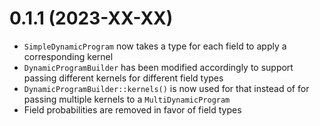 # 0.1.1 (2023-XX-XX)

- `SimpleDynamicProgram` now takes a type for each field to apply a corresponding kernel
- `DynamicProgramBuilder` has been modified accordingly to support passing different kernels for different field types
- `DynamicProgramBuilder::kernels()` is now used for that instead of for passing multiple kernels to a `MultiDynamicProgram`
- Field probabilities are removed in favor of field types 
